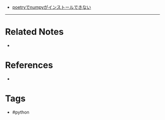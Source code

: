 - [poetryでnumpyがインストールできない](https://zenn.dev/iwatos/articles/f6dfcd38774748a35bde)

---
# Related Notes
- 

# References
- 

# Tags
- #python 